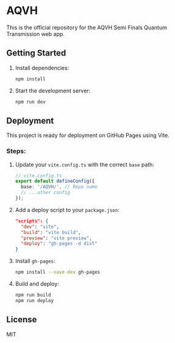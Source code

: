 # AQVH

This is the official repository for the AQVH Semi Finals Quantum Transmission web app.

## Getting Started

1. Install dependencies:
   ```sh
   npm install
   ```
2. Start the development server:
   ```sh
   npm run dev
   ```

## Deployment

This project is ready for deployment on GitHub Pages using Vite.

### Steps:
1. Update your `vite.config.ts` with the correct `base` path:
   ```ts
   // vite.config.ts
   export default defineConfig({
     base: '/AQVH/', // Repo name
     // ...other config
   });
   ```
2. Add a deploy script to your `package.json`:
   ```json
   "scripts": {
     "dev": "vite",
     "build": "vite build",
     "preview": "vite preview",
     "deploy": "gh-pages -d dist"
   }
   ```
3. Install `gh-pages`:
   ```sh
   npm install --save-dev gh-pages
   ```
4. Build and deploy:
   ```sh
   npm run build
   npm run deploy
   ```

## License
MIT
